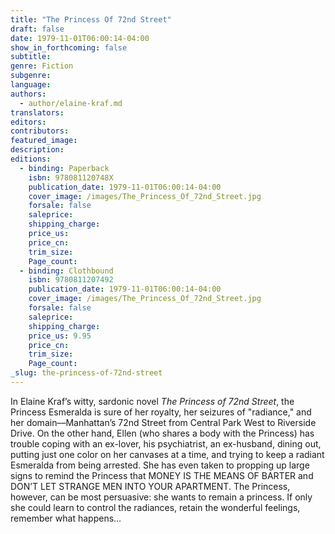 ```yaml
---
title: "The Princess Of 72nd Street"
draft: false
date: 1979-11-01T06:00:14-04:00
show_in_forthcoming: false
subtitle:
genre: Fiction
subgenre:
language:
authors:
  - author/elaine-kraf.md
translators:
editors:
contributors:
featured_image:
description:
editions:
  - binding: Paperback
    isbn: 978081120748X
    publication_date: 1979-11-01T06:00:14-04:00
    cover_image: /images/The_Princess_Of_72nd_Street.jpg
    forsale: false
    saleprice:
    shipping_charge:
    price_us:
    price_cn:
    trim_size:
    Page_count:
  - binding: Clothbound
    isbn: 9780811207492
    publication_date: 1979-11-01T06:00:14-04:00
    cover_image: /images/The_Princess_Of_72nd_Street.jpg
    forsale: false
    saleprice:
    shipping_charge:
    price_us: 9.95
    price_cn:
    trim_size:
    Page_count:
_slug: the-princess-of-72nd-street
---
```


In Elaine Kraf’s witty, sardonic novel _The Princess of 72nd Street_, the Princess Esmeralda is sure of her royalty, her seizures of "radiance," and her domain––Manhattan’s 72nd Street from Central Park West to Riverside Drive. On the other hand, Ellen (who shares a body with the Princess) has trouble coping with an ex-lover, his psychiatrist, an ex-husband, dining out, putting just one color on her canvases at a time, and trying to keep a radiant Esmeralda from being arrested. She has even taken to propping up large signs to remind the Princess that MONEY IS THE MEANS OF BARTER and DON’T LET STRANGE MEN INTO YOUR APARTMENT. The Princess, however, can be most persuasive: she wants to remain a princess. If only she could learn to control the radiances, retain the wonderful feelings, remember what happens…

